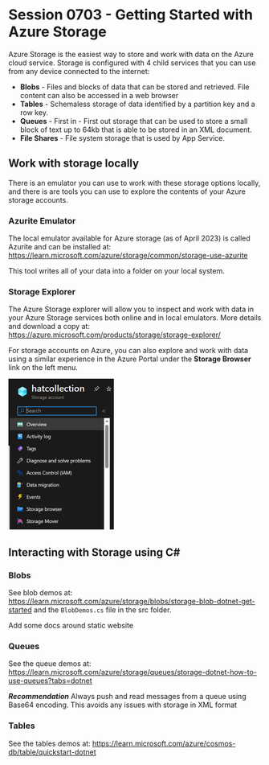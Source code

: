 # Session 0703 - Getting Started with Azure Storage

Azure Storage is the easiest way to store and work with data on the Azure cloud service.  Storage is configured with 4 child services that you can use from any device connected to the internet:

- **Blobs** - Files and blocks of data that can be stored and retrieved.  File content can also be accessed in a web browser
- **Tables** - Schemaless storage of data identified by a partition key and a row key.
- **Queues** - First in - First out storage that can be used to store a small block of text up to 64kb that is able to be stored in an XML document.
- **File Shares** - File system storage that is used by App Service. 

## Work with storage locally

There is an emulator you can use to work with these storage options locally, and there is are tools you can use to explore the contents of your Azure storage accounts.

### Azurite Emulator

The local emulator available for Azure storage (as of April 2023) is called Azurite and can be installed at: https://learn.microsoft.com/azure/storage/common/storage-use-azurite  

This tool writes all of your data into a folder on your local system.

### Storage Explorer

The Azure Storage explorer will allow you to inspect and work with data in your Azure Storage services both online and in local emulators.  More details and download a copy at:  https://azure.microsoft.com/products/storage/storage-explorer/

For storage accounts on Azure, you can also explore and work with data using a similar experience in the Azure Portal under the **Storage Browser** link on the left menu.

![Storage Browser](img/portal-storagebrowser.PNG)

## Interacting with Storage using C#

### Blobs

See blob demos at: https://learn.microsoft.com/azure/storage/blobs/storage-blob-dotnet-get-started and the `BlobDemos.cs` file in the src folder.

Add some docs around static website

### Queues

See the queue demos at: https://learn.microsoft.com/azure/storage/queues/storage-dotnet-how-to-use-queues?tabs=dotnet

***Recommendation***
Always push and read messages from a queue using Base64 encoding.  This avoids any issues with storage in XML format

### Tables

See the tables demos at: https://learn.microsoft.com/azure/cosmos-db/table/quickstart-dotnet